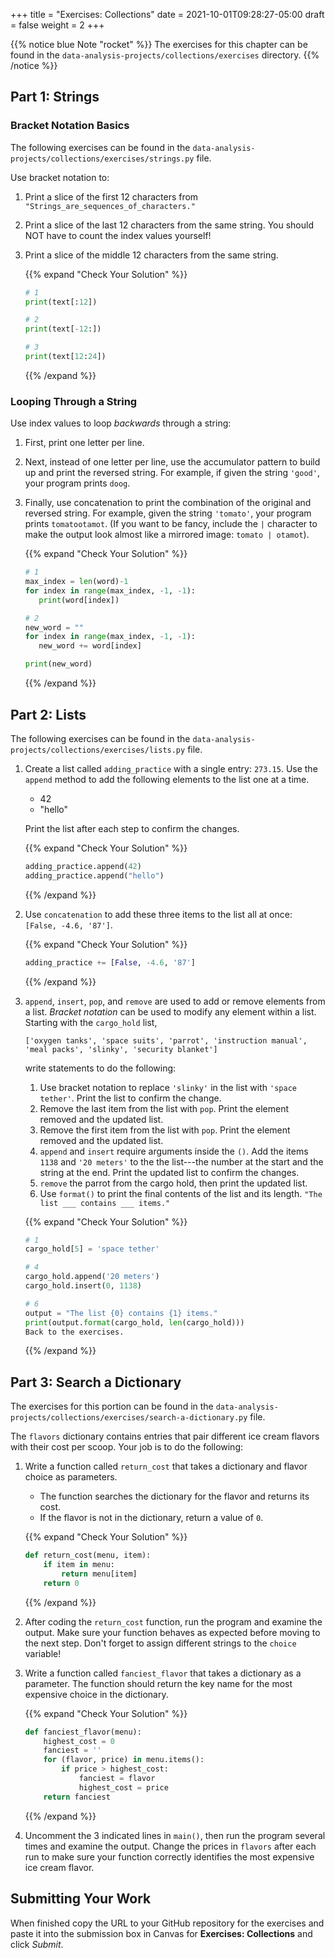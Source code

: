 +++
title = "Exercises: Collections"
date = 2021-10-01T09:28:27-05:00
draft = false
weight = 2
+++

{{% notice blue Note "rocket" %}}
The exercises for this chapter can be found in the `data-analysis-projects/collections/exercises` directory.
{{% /notice %}}


## Part 1: Strings

### Bracket Notation Basics

The following exercises can be found in the `data-analysis-projects/collections/exercises/strings.py` file.

Use bracket notation to:

1. Print a slice of the first 12 characters from `"Strings_are_sequences_of_characters."`
2. Print a slice of the last 12 characters from the same string. You should NOT have to count the index values yourself!
3. Print a slice of the middle 12 characters from the same string.

   {{% expand "Check Your Solution" %}}
   ```python
   # 1
   print(text[:12])
   
   # 2
   print(text[-12:])
   
   # 3
   print(text[12:24])
   ```
   {{% /expand %}}

### Looping Through a String

Use index values to loop *backwards* through a string:

1. First, print one letter per line.
2. Next, instead of one letter per line, use the accumulator pattern to build up and print the reversed string. For example, if given the string `'good'`, your program prints `doog`.
3. Finally, use concatenation to print the combination of the original and reversed string. For example, given the string `'tomato'`, your program prints `tomatootamot`. (If you want to be fancy, include the `|` character to make the output look almost like a mirrored image: `tomato | otamot`). 

   {{% expand "Check Your Solution" %}}
   ```python
   # 1
   max_index = len(word)-1
   for index in range(max_index, -1, -1):
      print(word[index])
   
   # 2
   new_word = ""
   for index in range(max_index, -1, -1):
      new_word += word[index]
   
   print(new_word)
   ```
   {{% /expand %}}

## Part 2: Lists

The following exercises can be found in the `data-analysis-projects/collections/exercises/lists.py` file.

1. Create a list called `adding_practice` with a single entry: `273.15`. Use the `append` method to add the following elements to the list one at a time.
    - 42
    - "hello"

    Print the list after each step to confirm the changes.

   {{% expand "Check Your Solution" %}}
   ```python
   adding_practice.append(42)
   adding_practice.append("hello")
   ```
   {{% /expand %}}

1. Use `concatenation` to add these three items to the list all at once: `[False, -4.6, '87']`.

   {{% expand "Check Your Solution" %}}
   ```python
   adding_practice += [False, -4.6, '87']
   ```
   {{% /expand %}}

1. `append`, `insert`, `pop`, and `remove` are used to add or remove elements from a list. *Bracket notation* can be used to modify any element within a list. Starting with the `cargo_hold` list,

   ```console
   ['oxygen tanks', 'space suits', 'parrot', 'instruction manual', 'meal packs', 'slinky', 'security blanket']
   ```

    write statements to do the following:

    1. Use bracket notation to replace `'slinky'` in the list with `'space tether'`. Print the list to confirm the change.
    1. Remove the last item from the list with `pop`. Print the element removed and the updated list.
    1. Remove the first item from the list with `pop`. Print the element removed and the updated list.
    1. `append` and `insert` require arguments inside the `()`. Add the items `1138` and `'20 meters'` to the the list---the number at the start and the string at the end. Print the updated list to confirm the changes.
    1. `remove` the parrot from the cargo hold, then print the updated list.
    1. Use `format()` to print the final contents of the list and its length. `"The list ___ contains ___ items."`
   
   {{% expand "Check Your Solution" %}}
   ```python {linenos=table}
   # 1
   cargo_hold[5] = 'space tether'
   
   # 4
   cargo_hold.append('20 meters')
   cargo_hold.insert(0, 1138)
   
   # 6
   output = "The list {0} contains {1} items."
   print(output.format(cargo_hold, len(cargo_hold)))
   Back to the exercises.
   ```
   {{% /expand %}}

## Part 3: Search a Dictionary

The exercises for this portion can be found in the `data-analysis-projects/collections/exercises/search-a-dictionary.py` file.

The `flavors` dictionary contains entries that pair different ice cream
flavors with their cost per scoop. Your job is to do the following:

1. Write a function called `return_cost` that takes a dictionary and flavor choice as parameters.
   
   - The function searches the dictionary for the flavor and returns its cost.
   - If the flavor is not in the dictionary, return a value of `0`.

   {{% expand "Check Your Solution" %}}
   ```python
   def return_cost(menu, item):
       if item in menu:
           return menu[item]
       return 0
   ```
   {{% /expand %}}

1. After coding the `return_cost` function, run the program and examine the output. Make sure your function behaves as expected before moving to the next step. Don't forget to assign different strings to the `choice` variable! 
   
1. Write a function called `fanciest_flavor` that takes a dictionary as a parameter. The function should return the key name for the most expensive choice in the dictionary.

   {{% expand "Check Your Solution" %}}
   ```python
   def fanciest_flavor(menu):
       highest_cost = 0
       fanciest = ''
       for (flavor, price) in menu.items():
           if price > highest_cost:
               fanciest = flavor
               highest_cost = price
       return fanciest
   ```
   {{% /expand %}}

1. Uncomment the 3 indicated lines in `main()`, then run the program several times and examine the output. Change the prices in `flavors` after each run to make sure your function correctly identifies the most expensive ice cream flavor.

## Submitting Your Work

When finished copy the URL to your GitHub repository for the exercises and paste it into the submission box in Canvas for **Exercises: Collections** and click *Submit*.